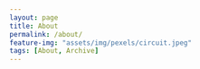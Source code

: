 ```yaml
---
layout: page
title: About
permalink: /about/
feature-img: "assets/img/pexels/circuit.jpeg"
tags: [About, Archive]
---
```


